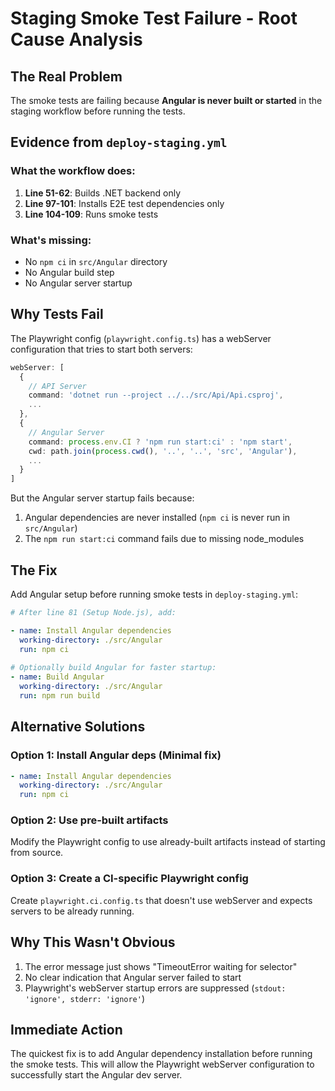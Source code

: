 # Staging Smoke Test Failure - Root Cause Analysis

## The Real Problem

The smoke tests are failing because **Angular is never built or started** in the staging workflow before running the tests.

## Evidence from `deploy-staging.yml`

### What the workflow does:
1. **Line 51-62**: Builds .NET backend only
2. **Line 97-101**: Installs E2E test dependencies only
3. **Line 104-109**: Runs smoke tests

### What's missing:
- No `npm ci` in `src/Angular` directory
- No Angular build step
- No Angular server startup

## Why Tests Fail

The Playwright config (`playwright.config.ts`) has a webServer configuration that tries to start both servers:

```typescript
webServer: [
  {
    // API Server
    command: 'dotnet run --project ../../src/Api/Api.csproj',
    ...
  },
  {
    // Angular Server  
    command: process.env.CI ? 'npm run start:ci' : 'npm start',
    cwd: path.join(process.cwd(), '..', '..', 'src', 'Angular'),
    ...
  }
]
```

But the Angular server startup fails because:
1. Angular dependencies are never installed (`npm ci` is never run in `src/Angular`)
2. The `npm run start:ci` command fails due to missing node_modules

## The Fix

Add Angular setup before running smoke tests in `deploy-staging.yml`:

```yaml
# After line 81 (Setup Node.js), add:

- name: Install Angular dependencies
  working-directory: ./src/Angular
  run: npm ci
  
# Optionally build Angular for faster startup:
- name: Build Angular
  working-directory: ./src/Angular  
  run: npm run build
```

## Alternative Solutions

### Option 1: Install Angular deps (Minimal fix)
```yaml
- name: Install Angular dependencies
  working-directory: ./src/Angular
  run: npm ci
```

### Option 2: Use pre-built artifacts
Modify the Playwright config to use already-built artifacts instead of starting from source.

### Option 3: Create a CI-specific Playwright config
Create `playwright.ci.config.ts` that doesn't use webServer and expects servers to be already running.

## Why This Wasn't Obvious

1. The error message just shows "TimeoutError waiting for selector" 
2. No clear indication that Angular server failed to start
3. Playwright's webServer startup errors are suppressed (`stdout: 'ignore', stderr: 'ignore'`)

## Immediate Action

The quickest fix is to add Angular dependency installation before running the smoke tests. This will allow the Playwright webServer configuration to successfully start the Angular dev server.